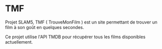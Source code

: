 # TMF
Projet SLAM5, TMF ( TrouveMonFilm ) est un site permettant de trouver un film à son goût en quelques secondes.

Ce projet utilise l'API TMDB pour récupérer tous les films disponibles actuellement.
